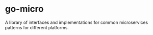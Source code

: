 # go-micro
A library of interfaces and implementations for common microservices patterns for different platforms.
